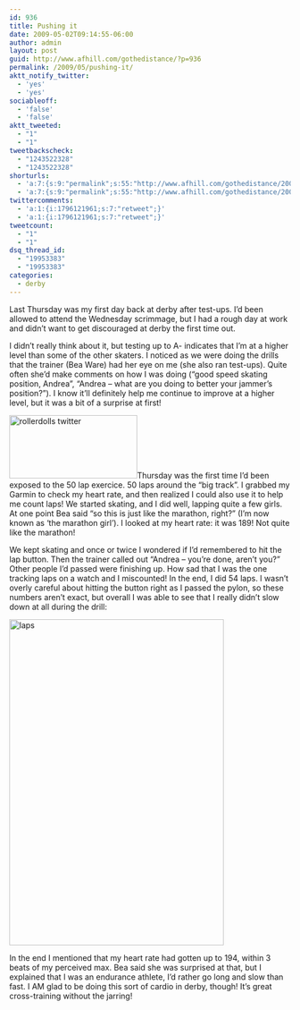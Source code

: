 ```yaml
---
id: 936
title: Pushing it
date: 2009-05-02T09:14:55-06:00
author: admin
layout: post
guid: http://www.afhill.com/gothedistance/?p=936
permalink: /2009/05/pushing-it/
aktt_notify_twitter:
  - 'yes'
  - 'yes'
sociableoff:
  - 'false'
  - 'false'
aktt_tweeted:
  - "1"
  - "1"
tweetbackscheck:
  - "1243522328"
  - "1243522328"
shorturls:
  - 'a:7:{s:9:"permalink";s:55:"http://www.afhill.com/gothedistance/2009/05/pushing-it/";s:7:"tinyurl";s:25:"http://tinyurl.com/opbocg";s:4:"isgd";s:17:"http://is.gd/zqQZ";s:5:"bitly";s:19:"http://bit.ly/J3t5h";s:5:"snipr";s:22:"http://snipr.com/hxipg";s:5:"snurl";s:22:"http://snurl.com/hxipg";s:7:"snipurl";s:24:"http://snipurl.com/hxipg";}'
  - 'a:7:{s:9:"permalink";s:55:"http://www.afhill.com/gothedistance/2009/05/pushing-it/";s:7:"tinyurl";s:25:"http://tinyurl.com/opbocg";s:4:"isgd";s:17:"http://is.gd/zqQZ";s:5:"bitly";s:19:"http://bit.ly/J3t5h";s:5:"snipr";s:22:"http://snipr.com/hxipg";s:5:"snurl";s:22:"http://snurl.com/hxipg";s:7:"snipurl";s:24:"http://snipurl.com/hxipg";}'
twittercomments:
  - 'a:1:{i:1796121961;s:7:"retweet";}'
  - 'a:1:{i:1796121961;s:7:"retweet";}'
tweetcount:
  - "1"
  - "1"
dsq_thread_id:
  - "19953383"
  - "19953383"
categories:
  - derby
---
```

Last Thursday was my first day back at derby after test-ups. I&#8217;d been allowed to attend the Wednesday scrimmage, but I had a rough day at work and didn&#8217;t want to get discouraged at derby the first time out. 

I didn&#8217;t really think about it, but testing up to A- indicates that I&#8217;m at a higher level than some of the other skaters. I noticed as we were doing the drills that the trainer (Bea Ware) had her eye on me (she also ran test-ups). Quite often she&#8217;d make comments on how I was doing (&#8220;good speed skating position, Andrea&#8221;, &#8220;Andrea &#8211; what are you doing to better your jammer&#8217;s position?&#8221;). I know it&#8217;ll definitely help me continue to improve at a higher level, but it was a bit of a surprise at first!

<!--more-->

[<img src="http://www.afhill.com/gothedistance/wp-content/uploads/2009/05/rollerdolls_sm.png" alt="rollerdolls twitter" title="rollerdolls twitter" width="229" height="113" class="alignright size-full wp-image-937" />](http://www.afhill.com/gothedistance/wp-content/uploads/2009/05/rollerdolls_sm.png)Thursday was the first time I&#8217;d been exposed to the 50 lap exercice. 50 laps around the &#8220;big track&#8221;. I grabbed my Garmin to check my heart rate, and then realized I could also use it to help me count laps! We started skating, and I did well, lapping quite a few girls. At one point Bea said &#8220;so this is just like the marathon, right?&#8221; (I&#8217;m now known as &#8216;the marathon girl&#8217;). I looked at my heart rate: it was 189! Not quite like the marathon!

We kept skating and once or twice I wondered if I&#8217;d remembered to hit the lap button. Then the trainer called out &#8220;Andrea &#8211; you&#8217;re done, aren&#8217;t you?&#8221; Other people I&#8217;d passed were finishing up. How sad that I was the one tracking laps on a watch and I miscounted! In the end, I did 54 laps. I wasn&#8217;t overly careful about hitting the button right as I passed the pylon, so these numbers aren&#8217;t exact, but overall I was able to see that I really didn&#8217;t slow down at all during the drill:

[<img src="http://www.afhill.com/gothedistance/wp-content/uploads/2009/05/laps2.png" alt="laps" title="laps" width="384" height="583" class="aligncenter size-full wp-image-940" />](http://www.afhill.com/gothedistance/wp-content/uploads/2009/05/laps2.png)

In the end I mentioned that my heart rate had gotten up to 194, within 3 beats of my perceived max. Bea said she was surprised at that, but I explained that I was an endurance athlete, I&#8217;d rather go long and slow than fast. I AM glad to be doing this sort of cardio in derby, though! It&#8217;s great cross-training without the jarring!